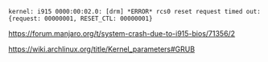 ```error
kernel: i915 0000:00:02.0: [drm] *ERROR* rcs0 reset request timed out: {request: 00000001, RESET_CTL: 00000001}
```

https://forum.manjaro.org/t/system-crash-due-to-i915-bios/71356/2

https://wiki.archlinux.org/title/Kernel_parameters#GRUB